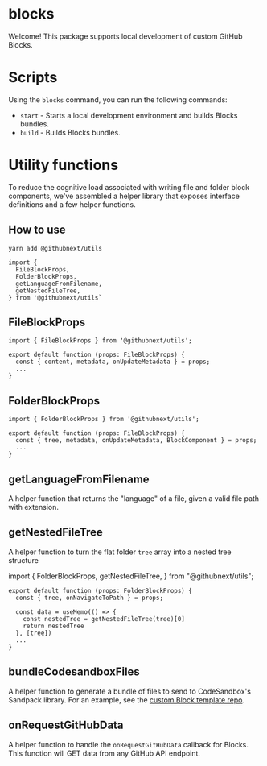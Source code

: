 # blocks

Welcome! This package supports local development of custom GitHub Blocks.

# Scripts

Using the `blocks` command, you can run the following commands:

- `start` - Starts a local development environment and builds Blocks bundles.
- `build` - Builds Blocks bundles.

# Utility functions

To reduce the cognitive load associated with writing file and folder block components, we've assembled a helper library that exposes interface definitions and a few helper functions.

## How to use

`yarn add @githubnext/utils`

```tsx
import {
  FileBlockProps,
  FolderBlockProps,
  getLanguageFromFilename,
  getNestedFileTree,
} from '@githubnext/utils`
```

## FileBlockProps

```tsx
import { FileBlockProps } from '@githubnext/utils';

export default function (props: FileBlockProps) {
  const { content, metadata, onUpdateMetadata } = props;
  ...
}
```

## FolderBlockProps

```tsx
import { FolderBlockProps } from '@githubnext/utils';

export default function (props: FileBlockProps) {
  const { tree, metadata, onUpdateMetadata, BlockComponent } = props;
  ...
}
```

## getLanguageFromFilename

A helper function that returns the "language" of a file, given a valid file path with extension.

## getNestedFileTree

A helper function to turn the flat folder `tree` array into a nested tree structure

import { FolderBlockProps, getNestedFileTree, } from "@githubnext/utils";

```tsx
export default function (props: FolderBlockProps) {
  const { tree, onNavigateToPath } = props;

  const data = useMemo(() => {
    const nestedTree = getNestedFileTree(tree)[0]
    return nestedTree
  }, [tree])
  ...
}
```

## bundleCodesandboxFiles

A helper function to generate a bundle of files to send to CodeSandbox's Sandpack library. For an example, see the [custom Block template repo](https://github.com/githubnext/blocks-template/blob/main/src/components/production-block.tsx).

## onRequestGitHubData

A helper function to handle the `onRequestGitHubData` callback for Blocks. This function will GET data from any GitHub API endpoint.
